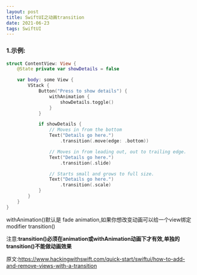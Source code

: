 ```yaml
---
layout: post
title: SwiftUI之动画transition
date: 2021-06-23
tags: SwiftUI
---
```


### 1.示例:
```swift
struct ContentView: View {
    @State private var showDetails = false

    var body: some View {
        VStack {
            Button("Press to show details") {
                withAnimation {
                    showDetails.toggle()
                }
            }

            if showDetails {
                // Moves in from the bottom
                Text("Details go here.")
                    .transition(.move(edge: .bottom))

                // Moves in from leading out, out to trailing edge.
                Text("Details go here.")
                    .transition(.slide)

                // Starts small and grows to full size.
                Text("Details go here.")
                    .transition(.scale)
            }
        }
    }
}
```
withAnimation()默认是 fade animation,如果你想改变动画可以给一个view绑定modifier transition()

注意:**transition()必须在animation或withAnimation动画下才有效,单独的transition()不能做动画效果**

原文:https://www.hackingwithswift.com/quick-start/swiftui/how-to-add-and-remove-views-with-a-transition
